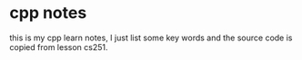 # cpp notes
this is my cpp learn notes, I just list some key words and the source code is copied from lesson cs251.
